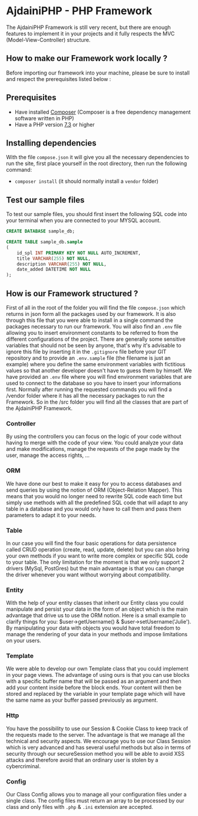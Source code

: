 # AjdainiPHP - PHP Framework
The AjdainiPHP Framework is still very recent, but there are enough features to implement it in your projects and it fully respects the MVC (Model-View-Controller) structure. 

## How to make our Framework work locally ?
Before importing our framework into your machine, please be sure to install and respect the prerequisites listed below :

## Prerequisites
* Have installed [Composer](https://getcomposer.org/download) (Composer is a free dependency management software written in PHP)
* Have a PHP version [7.3](https://www.php.net/downloads.php) or higher

## Installing dependencies 
With the file ``compose.json`` it will give you all the necessary dependencies to run the site, first place yourself in the root directory, then run the following command:

* ``composer install`` (it should normally install a ``vendor`` folder)

## Test our sample files 
To test our sample files, you should first insert the following SQL code into your terminal when you are connected to your MYSQL account.

```sql
CREATE DATABASE sample_db;

CREATE TABLE sample_db.sample 
(
    id_spl INT PRIMARY KEY NOT NULL AUTO_INCREMENT,
    title VARCHAR(255) NOT NULL,
    description VARCHAR(255) NOT NULL,
    date_added DATETIME NOT NULL
);
```

## How is our Framework structured ?

First of all in the root of the folder you will find the file ``compose.json`` which returns in json form all the packages used by our framework. It is also through this file that you were able to install in a single command the packages necessary to run our framework. You will also find an ``.env`` file allowing you to insert environment constants to be referred to from the different configurations of the project. There are generally some sensitive variables that should not be seen by anyone, that's why it's advisable to ignore this file by inserting it in the ``.gitignore`` file before your GIT repository and to provide an ``.env.sample`` file (the filename is just an example) where you define the same environment variables with fictitious values so that another developer doesn't have to guess them by himself. We have provided an ``.env`` file where you will find environment variables that are used to connect to the database so you have to insert your informations first. Normally after running the requested commands you will find a /vendor folder where it has all the necessary packages to run the Framework. So in the /src folder you will find all the classes that are part of the AjdainiPHP Framework.

### Controller
By using the controllers you can focus on the logic of your code without having to merge with the code of your view. You could analyze your data and make modifications, manage the requests of the page made by the user, manage the access rights, ... 

### ORM
We have done our best to make it easy for you to access databases and send queries by using the notion of ORM (Object-Relation Mapper). This means that you would no longer need to rewrite SQL code each time but simply use methods with all the predefined SQL code that will adapt to any table in a database and you would only have to call them and pass them parameters to adapt it to your needs.

### Table
In our case you will find the four basic operations for data persistence called CRUD operation (create, read, update, delete) but you can also bring your own methods if you want to write more complex or specific SQL code to your table. The only limitation for the moment is that we only support 2 drivers (MySql, PostGres) but the main advantage is that you can change the driver whenever you want without worrying about compatibility.

### Entity
With the help of your entity classes that inherit our Entity class you could manipulate and persist your data in the form of an object which is the main advantage that drive us to use the ORM notion. Here is a small example to clarify things for you: $user->getUsername() & $user->setUsername('Julie'). By manipulating your data with objects you would have total freedom to manage the rendering of your data in your methods and impose limitations on your users. 

### Template
We were able to develop our own Template class that you could implement in your page views. The advantage of using ours is that you can use blocks with a specific buffer name that will be passed as an argument and then add your content inside before the block ends. Your content will then be stored and replaced by the variable in your template page which will have the same name as your buffer passed previously as argument.

### Http
You have the possibility to use our Session & Cookie Class to keep track of the requests made to the server. The advantage is that we manage all the technical and security aspects. We encourage you to use our Class Session which is very advanced and has several useful methods but also in terms of security through our secureSession method you will be able to avoid XSS attacks and therefore avoid that an ordinary user is stolen by a cybercriminal.

### Config
Our Class Config allows you to manage all your configuration files under a single class. The config files must return an array to be processed by our class and only files with ``.php`` & ``.ini`` extension are accepted. 
